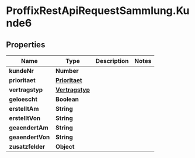 # ProffixRestApiRequestSammlung.Kunde6

## Properties
Name | Type | Description | Notes
------------ | ------------- | ------------- | -------------
**kundeNr** | **Number** |  | 
**prioritaet** | [**Prioritaet**](Prioritaet.md) |  | 
**vertragstyp** | [**Vertragstyp**](Vertragstyp.md) |  | 
**geloescht** | **Boolean** |  | 
**erstelltAm** | **String** |  | 
**erstelltVon** | **String** |  | 
**geaendertAm** | **String** |  | 
**geaendertVon** | **String** |  | 
**zusatzfelder** | **Object** |  | 



